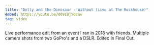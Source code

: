 ```yaml
---
title: "Dolly and the Dinosaur - Without (Live at The Rockhouse)"
embed: https://youtu.be/d0918jYdCaw
tag: video
---
```


Live performance edit from an event I ran in 2018 with friends. Multiple camera shots from two GoPro's and a DSLR. Edited in Final Cut.